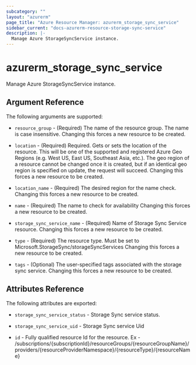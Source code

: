 ```yaml
---
subcategory: ""
layout: "azurerm"
page_title: "Azure Resource Manager: azurerm_storage_sync_service"
sidebar_current: "docs-azurerm-resource-storage-sync-service"
description: |-
  Manage Azure StorageSyncService instance.
---
```


# azurerm_storage_sync_service

Manage Azure StorageSyncService instance.


## Argument Reference

The following arguments are supported:

* `resource_group` - (Required) The name of the resource group. The name is case insensitive. Changing this forces a new resource to be created.

* `location` - (Required) Required. Gets or sets the location of the resource. This will be one of the supported and registered Azure Geo Regions (e.g. West US, East US, Southeast Asia, etc.). The geo region of a resource cannot be changed once it is created, but if an identical geo region is specified on update, the request will succeed. Changing this forces a new resource to be created.

* `location_name` - (Required) The desired region for the name check. Changing this forces a new resource to be created.

* `name` - (Required) The name to check for availability Changing this forces a new resource to be created.

* `storage_sync_service_name` - (Required) Name of Storage Sync Service resource. Changing this forces a new resource to be created.

* `type` - (Required) The resource type. Must be set to Microsoft.StorageSync/storageSyncServices Changing this forces a new resource to be created.

* `tags` - (Optional) The user-specified tags associated with the storage sync service. Changing this forces a new resource to be created.

## Attributes Reference

The following attributes are exported:

* `storage_sync_service_status` - Storage Sync service status.

* `storage_sync_service_uid` - Storage Sync service Uid

* `id` - Fully qualified resource Id for the resource. Ex - /subscriptions/{subscriptionId}/resourceGroups/{resourceGroupName}/providers/{resourceProviderNamespace}/{resourceType}/{resourceName}
